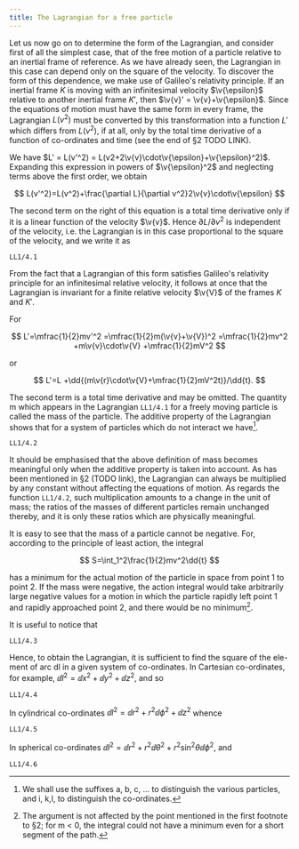 ```yaml
---
title: The Lagrangian for a free particle
---
```


Let us now go on to determine the form of the Lagrangian, and consider first of all the simplest case, that of the free motion of a particle relative to an inertial frame of reference. As we have already seen, the Lagrangian in this case can depend only on the square of the velocity. To discover the form of this dependence, we make use of Galileo's relativity principle. If an inertial frame $K$ is moving with an infinitesimal velocity $\v{\epsilon}$ relative to another inertial frame $K'$, then $\v{v}' = \v{v}+\v{\epsilon}$. Since the equations of motion must have the same form in every frame, the Lagrangian $L(v^2)$ must be converted by this transformation into a function $L'$ which differs from $L(v^2)$, if at all, only by the total time derivative of a function of co-ordinates and time (see the end of §2 TODO LINK).

We have $L' = L(v'^2) = L(v2+2\v{v}\cdot\v{\epsilon}+\v{\epsilon}^2)$. Expanding this expression in powers of $\v{\epsilon}^2$ and neglecting terms above the first order, we obtain

$$
L(v'^2)=L(v^2)+\frac{\partial L}{\partial v^2}2\v{v}\cdot\v{\epsilon}
$$

The second term on the right of this equation is a total time derivative only if it is a linear function of the velocity $\v{v}$. Hence $\partial L/\partial v^2$ is independent of the velocity, i.e. the Lagrangian is in this case proportional to the square of the velocity, and we write it as

```load
LL1/4.1
```

From the fact that a Lagrangian of this form satisfies Galileo's relativity principle for an infinitesimal relative velocity, it follows at once that the Lagrangian is invariant for a finite relative velocity $\v{V}$ of the frames $K$ and $K'$.

For

$$
L'=\mfrac{1}{2}mv'^2
=\mfrac{1}{2}m(\v{v}+\v{V})^2
=\mfrac{1}{2}mv^2
+m\v{v}\cdot\v{V}
+\mfrac{1}{2}mV^2
$$

or

$$
L'=L
+\dd{(m\v{r}\cdot\v{V}+\mfrac{1}{2}mV^2t)}/\dd{t}.
$$

The second term is a total time derivative and may be omitted. The quantity m which appears in the Lagrangian `LL1/4.1` for a freely moving particle is called the mass of the particle. The additive property of the Lagrangian shows that for a system of particles which do not interact we have[^1].

```load
LL1/4.2
```

It should be emphasised that the above definition of mass becomes meaningful only when the additive property is taken into account. As has been mentioned in §2 (TODO link), the Lagrangian can always be multiplied by any constant without affecting the equations of motion. As regards the function `LL1/4.2`, such multiplication amounts to a change in the unit of mass; the ratios of the masses of different particles remain unchanged thereby, and it is only these ratios which are physically meaningful.

It is easy to see that the mass of a particle cannot be negative. For, according
to the principle of least action, the integral

$$
S=\int_1^2\frac{1}{2}mv^2\dd{t}
$$

has a minimum for the actual motion of the particle in space from point 1 to point 2. If the mass were negative, the action integral would take arbitrarily large negative values for a motion in which the particle rapidly left point 1 and rapidly approached point 2, and there would be no minimum[^2].

It is useful to notice that

```load
LL1/4.3
```

Hence, to obtain the Lagrangian, it is sufficient to find the square of the ele-
ment of arc dl in a given system of co-ordinates. In Cartesian co-ordinates,
for example, $\dd{l^2} = \dd{x^2}+\dd{y^2}+\dd{z^2}$, and so

```load
LL1/4.4
```

In cylindrical co-ordinates $\dd{l^2}=\dd{r^2}+r^2\dd{\phi^2}+\dd{z^2}$ whence

```load
LL1/4.5
```

In spherical co-ordinates $\dd{l^2}=\dd{r^2}+r^2\dd{\theta^2}+r^2\sin^2\theta\dd{\phi^2}$, and

```load
LL1/4.6
```

[^1]: We shall use the suffixes a, b, c, ... to distinguish the various particles, and i, k,l, to distinguish the co-ordinates.
[^2]: The argument is not affected by the point mentioned in the first footnote to §2; for m < 0, the integral could not have a minimum even for a short segment of the path.
